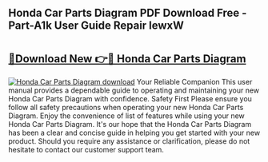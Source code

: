 ## Honda Car Parts Diagram PDF Download Free - Part-A1k User Guide Repair lewxW

# <h2><a href="http://dfjh8pc.blite.top/?on=Honda+Car+Parts+Diagram">🔗Download New 👉🔴 Honda Car Parts Diagram</a></h2>

[![Honda Car Parts Diagram download](https://i.imgur.com/lujVjoI.png)](http://dfjh8pc.blite.top/?on=Honda+Car+Parts+Diagram)
Your Reliable Companion This user manual provides a dependable guide to operating and maintaining your new Honda Car Parts Diagram with confidence. Safety First Please ensure you follow all safety precautions when operating your new Honda Car Parts Diagram. Enjoy the convenience of list of features while using your new Honda Car Parts Diagram. It's our hope that the Honda Car Parts Diagram has been a clear and concise guide in helping you get started with your new product. Should you require any assistance or clarification, please do not hesitate to contact our customer support team.
